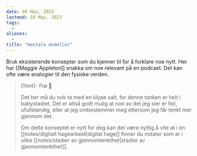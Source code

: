 ```yaml
---
date: 08 May, 2023
lastmod: 10 May, 2023
tags:
  - 
aliases:
  - 
title: "mentale modeller"
---
```

Bruk eksisterende konsepter som du kjenner til for å forklare noe nytt. Her har [[Maggie Appleton]] snakka om noe relevant på en podcast. Det kan ofte være analogier til den fysiske verden.

> [!hint]- Frø  🌱
>
> Det her må du nok ta med en klype salt, for denne tanken er helt i babystadiet. Det er altså godt mulig at noe av det jeg sier er feil, ufullstendig, eller at jeg ombestemmer meg ettersom jeg får tenkt mer gjennom det.
> 
> Om dette konseptet er nytt for deg kan det være nyttig å vite at i en [[notes/digitalt hagearbeid|digital hage]] finner du notater som er i ulike [[notes/stadier av gjennomtenkthet|stadier av gjennomtenkthet]].
